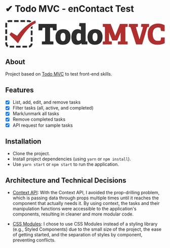 # ✔ Todo MVC - enContact Test

![Todo MVC](data/logo.svg)

## About

Project based on [Todo MVC](https://todomvc.com) to test front-end skills.

## Features

- [x] List, add, edit, and remove tasks
- [x] Filter tasks (all, active, and completed)
- [x] Mark/unmark all tasks
- [x] Remove completed tasks
- [x] API request for sample tasks

## Installation

- Clone the project.
- Install project dependencies (using `yarn` or `npm install`).
- Use `yarn start` or `npm start` to run the application.

## Architecture and Technical Decisions

- [Context API](https://react.dev/reference/react/createContext): With the Context API, I avoided the prop-drilling problem, which is passing data through props multiple times until it reaches the component that actually needs it. By using context, the tasks and their manipulation functions were accessible to the application's components, resulting in cleaner and more modular code.

- [CSS Modules](https://github.com/css-modules/css-modules): I chose to use CSS Modules instead of a styling library (e.g., Styled Components) due to the small size of the project, the ease of getting started, and the separation of styles by component, preventing conflicts.
